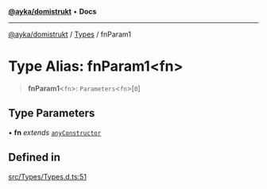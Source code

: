 [**@ayka/domistrukt**](../../../README.md) • **Docs**

***

[@ayka/domistrukt](../../../globals.md) / [Types](../README.md) / fnParam1

# Type Alias: fnParam1\<fn\>

> **fnParam1**\<`fn`\>: `Parameters`\<`fn`\>\[`0`\]

## Type Parameters

• **fn** *extends* [`anyConstructor`](anyConstructor.md)

## Defined in

[src/Types/Types.d.ts:51](https://github.com/AndreyMork/domistrukt/blob/6bf1571936bc40cdb9430004c5150bf2a16cf455/src/Types/Types.d.ts#L51)
